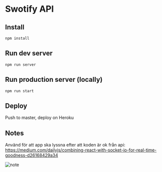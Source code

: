 # Swotify API

## Install
```
npm install
```

## Run dev server
```
npm run server
```

## Run production server (locally)
```
npm run start
```

## Deploy
Push to master, deploy on Heroku


## Notes

Använd för att app ska lyssna efter att koden är ok från api: https://medium.com/dailyjs/combining-react-with-socket-io-for-real-time-goodness-d26168429a34

![note](https://i.imgur.com/UBLLkWy.png?1)